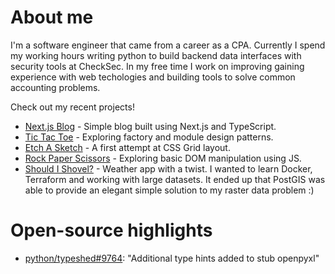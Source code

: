 # About me

I'm a software engineer that came from a career as a CPA. Currently I spend my working hours writing python to build backend data interfaces with security tools at CheckSec. In my free time I work on improving gaining experience with web techologies and building tools to solve common accounting problems.

Check out my recent projects! 
* [Next.js Blog](https://mynhardt.ca) - Simple blog built using Next.js and TypeScript.
* [Tic Tac Toe](https://github.com/mynhardtburger/ticktacktoe) - Exploring factory and module design patterns.
* [Etch A Sketch](https://mynhardtburger.github.io/etch-a-sketch/) - A first attempt at CSS Grid layout.
* [Rock Paper Scissors](https://mynhardtburger.github.io/rock-paper-scissors/) - Exploring basic DOM manipulation using JS.
* [Should I Shovel?](https://shouldishovel.com) - Weather app with a twist. I wanted to learn Docker, Terraform and working with large datasets. It ended up that PostGIS was able to provide an elegant simple solution to my raster data problem :)


# Open-source highlights
* [python/typeshed#9764](https://github.com/python/typeshed/pull/9764): "Additional type hints added to stub openpyxl"
